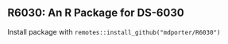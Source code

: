 ## R6030: An R Package for DS-6030

Install package with `remotes::install_github("mdporter/R6030")`